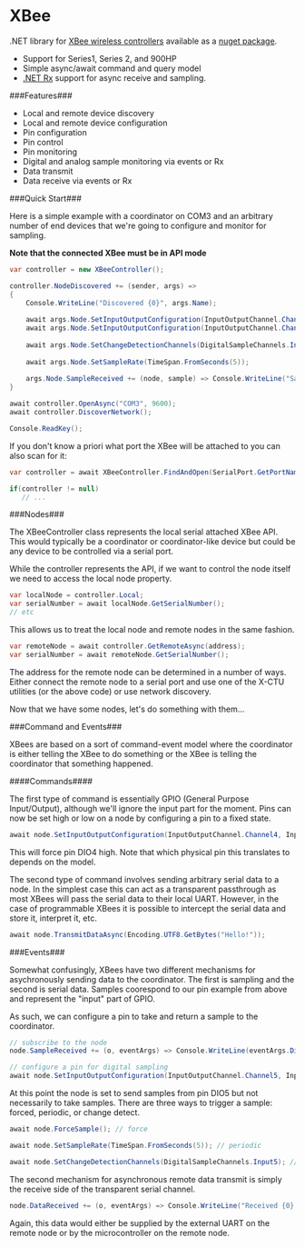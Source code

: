 XBee
====

.NET library for [XBee wireless controllers](http://www.digi.com/xbee/) available as a [nuget package](https://www.nuget.org/packages/XBee/).

 * Support for Series1, Series 2, and 900HP
 * Simple async/await command and query model
 * [.NET Rx](https://rx.codeplex.com/)  support for async receive and sampling.


###Features###

 * Local and remote device discovery
 * Local and remote device configuration
 * Pin configuration
 * Pin control
 * Pin monitoring
 * Digital and analog sample monitoring via events or Rx
 * Data transmit
 * Data receive via events or Rx

###Quick Start###

Here is a simple example with a coordinator on COM3 and an arbitrary number of end devices that we're going to configure and monitor for sampling.

<strong>Note that the connected XBee must be in API mode</strong>

```C#
var controller = new XBeeController();

controller.NodeDiscovered += (sender, args) => 
{
    Console.WriteLine("Discovered {0}", args.Name);
    
    await args.Node.SetInputOutputConfiguration(InputOutputChannel.Channel2, InputOutputConfiguration.DigitalIn);
    await args.Node.SetInputOutputConfiguration(InputOutputChannel.Channel3, InputOutputConfiguration.AnalogIn);
    
    await args.Node.SetChangeDetectionChannels(DigitalSampleChannels.Input2);
    
    await args.Node.SetSampleRate(TimeSpan.FromSeconds(5));
    
    args.Node.SampleReceived += (node, sample) => Console.WriteLine("Sample recieved: {0}", sample);
}

await controller.OpenAsync("COM3", 9600);
await controller.DiscoverNetwork();

Console.ReadKey();

```

If you don't know a priori what port the XBee will be attached to you can also scan for it:

```c#
var controller = await XBeeController.FindAndOpen(SerialPort.GetPortNames(), 9600);

if(controller != null)
   // ...
```

###Nodes###

The XBeeController class represents the local serial attached XBee API.  This would typically be a coordinator or coordinator-like device but could be any device to be controlled via a serial port.

While the controller represents the API, if we want to control the node itself we need to access the local node property.

```c#
var localNode = controller.Local;
var serialNumber = await localNode.GetSerialNumber();
// etc
```

This allows us to treat the local node and remote nodes in the same fashion.

```c#
var remoteNode = await controller.GetRemoteAsync(address);
var serialNumber = await remoteNode.GetSerialNumber();
```

The address for the remote node can be determined in a number of ways.  Either connect the remote node to a serial port and use one of the X-CTU utilities (or the above code) or use network discovery.

Now that we have some nodes, let's do something with them...

###Command and Events###

XBees are based on a sort of command-event model where the coordinator is either telling the XBee to do something or the XBee is telling the coordinator that something happened.

####Commands####

The first type of command is essentially GPIO (General Purpose Input/Output), although we'll ignore the input part for the moment.  Pins can now be set high or low on a node by configuring a pin to a fixed state.

```c#
await node.SetInputOutputConfiguration(InputOutputChannel.Channel4, InputOutputConfiguration.DigitalHigh);
```

This will force pin DIO4 high.  Note that which physical pin this translates to depends on the model.

The second type of command involves sending arbitrary serial data to a node.  In the simplest case this can act as a transparent passthrough as most XBees will pass the serial data to their local UART.  However, in the case of programmable XBees it is possible to intercept the serial data and store it, interpret it, etc.

```c#
await node.TransmitDataAsync(Encoding.UTF8.GetBytes("Hello!"));
```

###Events###

Somewhat confusingly, XBees have two different mechanisms for asychronously sending data to the coordinator.  The first is sampling and the second is serial data.  Samples coorespond to our pin example from above and represent the "input" part of GPIO.

As such, we can configure a pin to take and return a sample to the coordinator.  

```c#
// subscribe to the node
node.SampleReceived += (o, eventArgs) => Console.WriteLine(eventArgs.DigitalSampleState);

// configure a pin for digital sampling
await node.SetInputOutputConfiguration(InputOutputChannel.Channel5, InputOutputConfiguration.DigitalIn);
```

At this point the node is set to send samples from pin DIO5 but not necessarily to take samples.  There are three ways to trigger a sample: forced, periodic, or change detect.

```c#
await node.ForceSample(); // force
```
```c#
await node.SetSampleRate(TimeSpan.FromSeconds(5)); // periodic
```
```c#
await node.SetChangeDetectionChannels(DigitalSampleChannels.Input5); // change detect
```

The second mechanism for asynchronous remote data transmit is simply the receive side of the transparent serial channel.

```c#
node.DataReceived += (o, eventArgs) => Console.WriteLine("Received {0} bytes", eventArgs.Data.Length);
```

Again, this data would either be supplied by the external UART on the remote node or by the microcontroller on the remote node.

